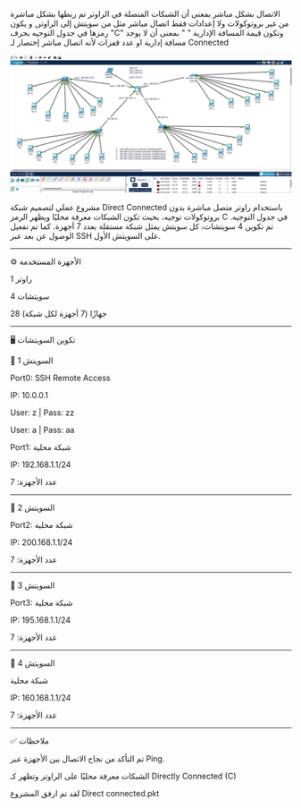 الاتصال بشكل مباشر بمعنى أن الشبكات المتصلة في الراوتر تم ربطها بشكل مباشرة من غير بروتوكولات ولا إعدادات فقط اتصال مباشر مثل من سويتش إلى الراوتر, و يكون رمزها في جدول التوجيه بحرف "C" وتكون قيمة المسافة الإدارية " " بمعنى أن لا يوجد مسافة إدارية او عدد قفزات لأنه اتصال مباشر
إختصار لـ Connected
<div>
<img src="Direct connected.png" alt="VLAN Diagram" style="width:120% high:%100; height:auto;"/>
</div>


مشروع عملي لتصميم شبكة Direct Connected باستخدام راوتر متصل مباشرة بدون بروتوكولات توجيه، بحيث تكون الشبكات معرفة محليًا ويظهر الرمز C في جدول التوجيه.
تم تكوين 4 سويتشات، كل سويتش يمثل شبكة مستقلة بعدد 7 أجهزة.
كما تم تفعيل الوصول عن بعد عبر SSH على السويتش الأول.


---

⚙️ الأجهزة المستخدمة

1 راوتر

4 سويتشات

28 جهازًا (7 أجهزة لكل شبكة)



---

🖥️ تكوين السويتشات

🔹 السويتش 1

Port0: SSH Remote Access

IP: 10.0.0.1

User: z | Pass: zz

User: a | Pass: aa


Port1: شبكة محلية

IP: 192.168.1.1/24

عدد الأجهزة: 7




---

🔹 السويتش 2

Port2: شبكة محلية

IP: 200.168.1.1/24

عدد الأجهزة: 7




---

🔹 السويتش 3

Port3: شبكة محلية

IP: 195.168.1.1/24

عدد الأجهزة: 7




---

🔹 السويتش 4

شبكة محلية

IP: 160.168.1.1/24

عدد الأجهزة: 7




---

✅ ملاحظات

تم التأكد من نجاح الاتصال بين الأجهزة عبر Ping.

الشبكات معرفة محليًا على الراوتر وتظهر كـ Directly Connected (C) 

 لقد تم ارفق المشروع 
 Direct connected.pkt
